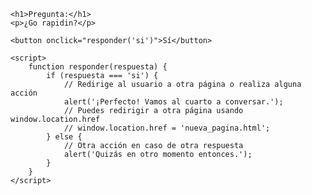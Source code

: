 <!DOCTYPE html>
<html lang="es">
<head>
    <meta charset="UTF-8">
    <meta name="viewport" content="width=device-width, initial-scale=1.0">
    <title>Pregunta</title>
</head>
<body>

    <h1>Pregunta:</h1>
    <p>¿Go rapidin?</p>

    <button onclick="responder('si')">Sí</button>

    <script>
        function responder(respuesta) {
            if (respuesta === 'si') {
                // Redirige al usuario a otra página o realiza alguna acción
                alert('¡Perfecto! Vamos al cuarto a conversar.');
                // Puedes redirigir a otra página usando window.location.href
                // window.location.href = 'nueva_pagina.html';
            } else {
                // Otra acción en caso de otra respuesta
                alert('Quizás en otro momento entonces.');
            }
        }
    </script>

</body>
</html>

